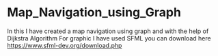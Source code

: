 # Map_Navigation_using_Graph
In this I have created a map navigation using graph and with the help of Dijkstra Algorithm 
For graphic I have used SFML you can download here https://www.sfml-dev.org/download.php
